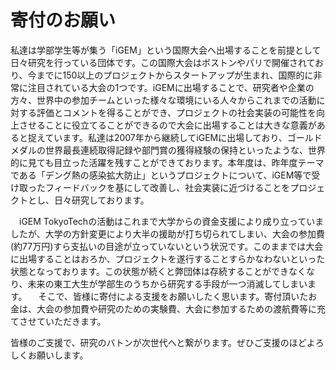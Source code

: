 # 寄付のお願い

私達は学部学生等が集う「iGEM」という国際大会へ出場することを前提として日々研究を行っている団体です。この国際大会はボストンやパリで開催されており、今までに150以上のプロジェクトからスタートアップが生まれ、国際的に非常に注目されている大会の1つです。iGEMに出場することで、研究者や企業の方々、世界中の参加チームといった様々な環境にいる人々からこれまでの活動に対する評価とコメントを得ることができ、プロジェクトの社会実装の可能性を向上させることに役立てることができるので大会に出場することは大きな意義があると捉えています。私達は2007年から継続してiGEMに出場しており、ゴールドメダルの世界最長連続取得記録や部門賞の獲得経験の保持といったような、世界的に見ても目立った活躍を残すことができております。本年度は、昨年度テーマである「デング熱の感染拡大防止」というプロジェクトについて、iGEM等で受け取ったフィードバックを基にして改善し、社会実装に近づけることをプロジェクトとし、日々研究しております。

　iGEM TokyoTechの活動はこれまで大学からの資金支援により成り立っていましたが、大学の方針変更により大半の援助が打ち切られてしまい、大会の参加費(約77万円)すら支払いの目途が立っていないという状況です。このままでは大会に出場することはおろか、プロジェクトを遂行することすらかなわないといった状態となっております。この状態が続くと弊団体は存続することができなくなり、未来の東工大生が学部生のうちから研究する手段が一つ消滅してしまいます。
　そこで、皆様に寄付による支援をお願いしたく思います。寄付頂いたお金は、大会の参加費や研究のための実験費、大会に参加するための渡航費等に充てさせていただきます。

皆様のご支援で、研究のバトンが次世代へと繋がります。ぜひご支援のほどよろしくお願いします。
